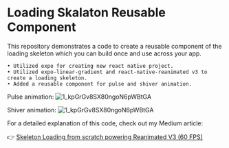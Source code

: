 # Loading Skalaton Reusable Component

This repository demonstrates a code to create a reusable component of the loading skeleton which you can build once and use across your app. 

	• Utilized expo for creating new react native project.
	• Utilized expo-linear-gradient and react-native-reanimated v3 to create a loading skeleton.
	• Added a reusable component for pulse and shiver animation.

Pulse animation:
![1_kpGrGv8SX80ngoN6pWBtGA](https://github.com/user-attachments/assets/53e2de88-3930-497d-a3c7-da2714cd8bbe)

Shiver animation:
![1_kpGrGv8SX80ngoN6pWBtGA](https://github.com/user-attachments/assets/a8d53ecc-68e8-4590-93e5-7a6ddcf29023)



For a detailed explanation of this code, check out my Medium article:

👉 [Skeleton Loading from scratch powering Reanimated V3 (60 FPS)](https://medium.com/@varunkukade999/skeleton-loading-from-scratch-powering-reanimated-v3-60-fps-43e4c518f87d)
